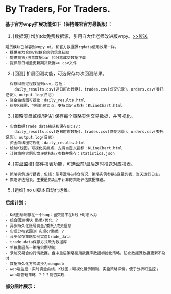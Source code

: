 # By Traders, For Traders.
#### 基于官方vnpy扩展功能如下（保持兼容官方最新版）：
1. [数据源] 增加tdx免费数据源，引用自大佳老师改进版vnpy。[>>传送](https://github.com/msincenselee/vnpy)
``` 
期货模块已兼容到vnpy ui，和官方数据源rqdata使用效果一样。
- 提供主力合约/指数合约的信息获取
- 提供期货/股票数据bar 和分笔成交数据下载
- 提供每日增量更新期货数据=> csv文件
```
2. [回测] 扩展回测功能，可选保存每次回测结果。
``` 
- 保存回测过程数据到csv，包括：
    daily_results.csv(逐日盯市数据)、trades.csv(成交记录)、orders.csv(委托记录)、output.log(日志)
- 资金曲线图可视化：daily_results.html
- 绘制K线图，可视化买卖点，支持自定义指标：KLineChart.html
```
3. [策略实盘监控/评估] 保存每个策略实例交易数据，并可视化。
``` 
- 实盘数据trade data捕获和保存到csv：
    daily_results.csv(逐日盯市数据)、trades.csv(成交记录)、orders.csv(委托记录)、output.log(日志)
- 资金曲线图可视化：daily_results.html
- 绘制K线图，可视化买卖点，支持自定义指标：KLineChart.html
- 计算策略实例实盘评估指标/参数并保存：statistics.json
```
4. [实盘监控] 邮件报表功能，可选盘前/盘后定时推送对应报表。
``` 
+ 策略实例运行报表，包括：账号盈亏&持仓情况、策略实例参数&变量列表、当天运行日志。
+ 策略评估报表，主要是第3点中计算的策略评估数据推送。
```
5. [运维] no ui脚本自动化运维。

#### 后续计划：
``` 
- K线图绘制存在一个bug：当交易不在k线上时怎么办
- 组合回测模块 熟悉/优化 ？
- 异步持久化账号资金/委托/成交信息
- 实现分布式回测 实现or熟悉 ？
- 异步保存策略实例实盘trade_data
- trade_data保存方式改为数据库
- 单独重启某一策略实例功能
- 录制交易合约行情数据，盘中重启策略使用数据库数据初始化策略，防止数据源数据更新不及时
- 数据持久化方式切换为mongodb
- web端监控：实时资金曲线、K线图；可视化展示回测、实盘策略详情，便于分析和监控；
- web端管理策略 ？？？能否实现
```
#### 部分图片展示：